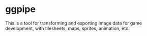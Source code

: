 # ggpipe
This is a tool for transforming and exporting image data for game development, with tilesheets, maps, sprites, animation, etc.